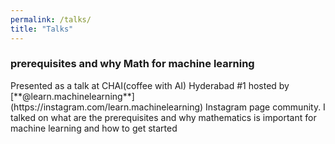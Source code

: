 ```yaml
---
permalink: /talks/
title: "Talks"
---
```


### prerequisites and why Math for machine learning
<p>Presented as a talk at CHAI(coffee with AI) Hyderabad #1 hosted by [**@learn.machinelearning**](https://instagram.com/learn.machinelearning) Instagram page community. I talked on what are the prerequisites and why mathematics is important for machine learning and how to get started</p>
<a href="https://speakerdeck.com/udaykiran/prerequisites-and-why-math-for-machine-learning/"  class="btn btn-info" role="button"> <i class="fa fa-file-powerpoint-o fa-1x" aria-hidden="true"></i></a>
